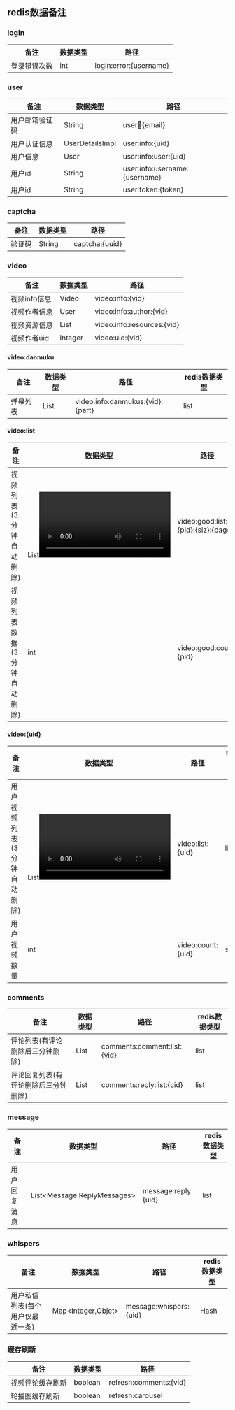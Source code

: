 ## redis数据备注


### login

| 备注 | 数据类型 | 路径 |
| --- | --- | --- |
| 登录错误次数 | int | login:error:{username} |

### user
| 备注 | 数据类型 | 路径 |
| --- | --- | --- |
| 用户邮箱验证码 | String | user:email:{email} |
| 用户认证信息 | UserDetailsImpl | user:info:{uid} |
| 用户信息 | User | user:info:user:{uid} |
| 用户id | String | user:info:username:{username} |
| 用户id | String | user:token:{token} |

### captcha
| 备注 | 数据类型 | 路径 |
| --- | --- | --- |
| 验证码 | String | captcha:{uuid} |

### video
| 备注 | 数据类型 | 路径 |
| --- | --- | --- |
| 视频info信息 | Video | video:info:{vid} |
| 视频作者信息 | User | video:info:author:{vid} |
| 视频资源信息 | List<Resources> | video:info:resources:{vid} |
| 视频作者uid | Integer | video:uid:{vid} |

#### video:danmuku
| 备注 | 数据类型 | 路径 | redis数据类型 |
| --- | --- | --- | --- |
| 弹幕列表 | List<Danmuku> | video:info:danmukus:{vid}:{part} | list |

#### video:list
| 备注 | 数据类型 | 路径 |
| --- | --- | --- |
| 视频列表(3分钟自动删除) | List<Video> | video:good:list:{pid}:{siz}:{page} |
| 视频列表数据(3分钟自动删除) | int | video:good:count:{pid} |

#### video:{uid}
| 备注 | 数据类型 | 路径 | redis数据类型 |
| --- | --- | --- | --- |
| 用户视频列表(3分钟自动删除) | List<Video> | video:list:{uid} | list |
| 用户视频数量 | int | video:count:{uid} | string |

### comments
| 备注 | 数据类型 | 路径 | redis数据类型 |
| --- | --- | --- | --- |
| 评论列表(有评论删除后三分钟删除) | List<Comment> | comments:comment:list:{vid} | list |
| 评论回复列表(有评论删除后三分钟删除) | List<Reply> | comments:reply:list:{cid} | list |


### message
| 备注 | 数据类型 | 路径 | redis数据类型 |
| --- | --- | --- | --- |
| 用户回复消息 | List<Message.ReplyMessages> | message:reply:{uid} | list |


### whispers
| 备注 | 数据类型 | 路径 | redis数据类型 |
| --- | --- | --- | --- |
| 用户私信列表(每个用户仅最近一条) | Map<Integer,Objet> | message:whispers:{uid} | Hash  |


### 缓存刷新
| 备注 | 数据类型 | 路径 |
| --- | --- | --- |
| 视频评论缓存刷新 | boolean | refresh:comments:{vid} |
| 轮播图缓存刷新 | boolean | refresh:carousel |

